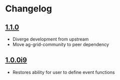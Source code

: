 # Changelog

[//]: # (>>   The order of list items should be: Critical/Fixes, New, Update, Remove, Underpinnings   <<)

[//]: # (>>   ## [UNRELEASED]https://github.com/roydukkey/svelte=ag=grid/compare/v1.0.0...master   <<)

## [1.1.0](https://github.com/roydukkey/svelte=ag=grid/compare/v1.0.0i9...v1.1.0)

* Diverge development from upstream
* Move ag-grid-community to peer dependency

## [1.0.0i9](https://github.com/Budibase/svelte-ag-grid/compare/master...roydukkey:v1.0.0i9)

* Restores ability for user to define event functions
